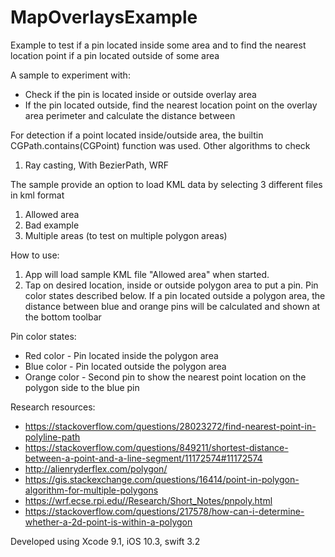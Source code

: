 # MapOverlaysExample
Example to test if a pin located inside some area and to find the nearest location point if a pin located outside of some area

A sample to experiment with:
- Check if the pin is located inside or outside overlay area
- If the pin located outside, find the nearest location point on the overlay area perimeter and calculate the distance between

For detection if a point located inside/outside area, the builtin  CGPath.contains(CGPoint) function was used.
Other algorithms  to check
1. Ray casting, With BezierPath, WRF

The sample provide an option to load KML data by selecting 3 different files in kml format
1. Allowed area
2. Bad example
3. Multiple areas (to test on multiple polygon areas)

How to use:
1.  App will load sample KML file "Allowed area" when started.
2. Tap on desired location, inside or outside polygon area to put a pin. Pin color states described below. If a pin located outside a polygon area, the distance between blue and orange pins will be calculated and shown at the bottom toolbar

Pin color states:
- Red color  - Pin located inside the polygon area
- Blue color - Pin located outside the polygon area
- Orange color - Second pin to show the nearest point location on the polygon side to the blue pin

Research resources:
- https://stackoverflow.com/questions/28023272/find-nearest-point-in-polyline-path
- https://stackoverflow.com/questions/849211/shortest-distance-between-a-point-and-a-line-segment/11172574#11172574
- http://alienryderflex.com/polygon/
- https://gis.stackexchange.com/questions/16414/point-in-polygon-algorithm-for-multiple-polygons
- https://wrf.ecse.rpi.edu//Research/Short_Notes/pnpoly.html
- https://stackoverflow.com/questions/217578/how-can-i-determine-whether-a-2d-point-is-within-a-polygon

Developed using Xcode 9.1, iOS 10.3, swift 3.2
